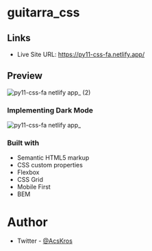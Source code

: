 # guitarra_css

## Links
- Live Site URL: https://py11-css-fa.netlify.app/

## Preview
![py11-css-fa netlify app_ (2)](https://user-images.githubusercontent.com/90885563/150653250-a4b006aa-5e59-47dd-8805-126fb9dafefd.png)

### Implementing Dark Mode

![py11-css-fa netlify app_](https://user-images.githubusercontent.com/90885563/150653255-9a07c52e-67b5-4c02-b7cb-6815b8136e43.png)


### Built with
- Semantic HTML5 markup
- CSS custom properties
- Flexbox
- CSS Grid
- Mobile First
- BEM

# Author
- Twitter - [@AcsKros](https://twitter.com/AcsKros)
